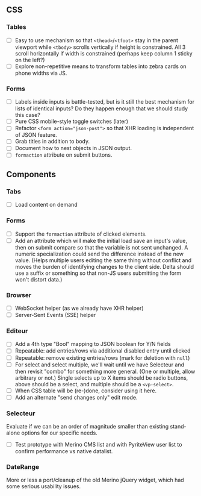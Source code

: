 ## CSS

### Tables

- [ ] Easy to use mechanism so that `<thead>`/`<tfoot>` stay in the parent viewport while `<tbody>` scrolls vertically if height is constrained.  All 3 scroll horizontally if width is constrained (perhaps keep column 1 sticky on the left?)
- [ ] Explore non-repetitive means to transform tables into zebra cards on phone widths via JS.

### Forms

- [ ] Labels inside inputs is battle-tested, but is it still the best mechanism for lists of identical inputs?  Do they happen enough that we should study this case?
- [ ] Pure CSS mobile-style toggle switches (later)
- [ ] Refactor `<form action="json-post">` so that XHR loading is independent of JSON feature.
- [ ] Grab titles in addition to body.
- [ ] Document how to nest objects in JSON output.
- [ ] `formaction` attribute on submit buttons.

## Components

### Tabs

- [ ] Load content on demand

### Forms

- [ ] Support the `formaction` attribute of clicked elements.
- [ ] Add an attribute which will make the initial load save an input's value, then on submit compare so that the variable is not sent unchanged. A numeric specialization could send the difference instead of the new value. (Helps multiple users editing the same thing without conflict and moves the burden of identifying changes to the client side. Delta should use a suffix or something so that non-JS users submitting the form won't distort data.)

### Browser

- [ ] WebSocket helper (as we already have XHR helper)
- [ ] Server-Sent Events (SSE) helper

### Editeur

- [ ] Add a 4th type "Bool" mapping to JSON boolean for Y/N fields
- [ ] Repeatable: add entries/rows via additional disabled entry until clicked
- [ ] Repeatable: remove existing entries/rows (mark for deletion with `null`)
- [ ] For select and select multiple, we'll wait until we have Selecteur and then revisit "combo" for something more general.  (One or multiple, allow arbitrary or not.)  Single selects up to X items should be radio buttons, above should be a select, and multiple should be a `<vp-select>`.
- [ ] When CSS table will be (re-)done, consider using it here.
- [ ] Add an alternate "send changes only" edit mode.

### Selecteur

Evaluate if we can be an order of magnitude smaller than existing stand-alone options for our specific needs.

- [ ] Test prototype with Merino CMS list and with PyriteView user list to confirm performance vs native datalist.

### DateRange

More or less a port/cleanup of the old Merino jQuery widget, which had some serious usability issues.
